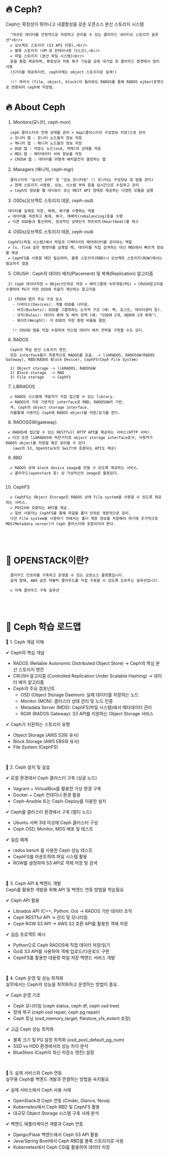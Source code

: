 # 🔥 Ceph?
Ceph는 확장성이 뛰어나고 내결함성을 갖춘 오픈소스 분산 스토리지 시스템<br/>
  ```
    "대규모 데이터를 안정적으로 저장하고 관리할 수 있는 클라우드 네이티브 스토리지 솔루션"<br/>
    ✔ 오브젝트 스토리지 (S3 API 지원),<br/>
    ✔ 블록 스토리지 (VM 및 컨테이너용 디스크),<br/>
    ✔ 파일 스토리지 (분산 파일 시스템)<br/>
    등을 통합 제공하며, 확장성과 자동 복구 기능을 갖춰 대기업 및 클라우드 환경에서 많이 사용
    (3가지를 제공하지만, ceph자체는 object 스토리지로 설계!)

    !!! 따라서 (file, object, block)이 들어와도 RADOS를 통해 RADOS ojbect포맷으로 변환되어 ceph에 저장됨.
  ```

# 🔥 About Ceph <br/>
1. Monitors(모니터, ceph-mon)<br/>
 ```
   ceph 클러스터의 전체 상태를 관리 > map(클러스터의 구성정보 저장)으로 관리
   ✔ 모니터 맵 : 모니터 노드들의 정보 저장
   ✔ 매니저 맵 : 매니저 노드들의 정보 저장
   ✔ OSD 맵 : 저장소 노드(osd, 객체)의 상태를 저장
   ✔ MDS 맵 : 메타데이터 서버 정보를 저장
   ✔ CRUSH 맵 : 데이터를 어떻게 배치할건지 결정하는 맵
 ```

2. Managers (매니저, ceph-mgr) <br/>
 ```
   클러스터의 "실시간 상태" 및 "성능 모니터링" (! 모니터는 구성정보 및 맵을 관리)
   ✔ 현재 스토리지 사용량, 성능, 시스템 부하 등을 실시간으로 수집하고 관리
   ✔ Ceph의 정보를 웹 대시보드 또는 REST API 형태로 제공하는 다양한 모듈을 실행
 ```

3. OSDs(오브젝트 스토리지 데몬, ceph-osd)
 ```
  데이터를 실제로 저장, 복제, 복구를 수행하는 역할
  ✔ 데이터를 저장하고 복제, 복구, 재배치(rebalancing)등을 수행
  ✔ 다른 OSD들과 통신하며, 정상적인 상태인지 하트비트(Heartbeat)를 체크
 ``` 

4. OSDs(오브젝트 스토리지 데몬, ceph-osd)
 ```
  CephFS(파일 시스템)에서 파일과 디렉터리의 메타데이터를 관리하는 역할
  ✔ ls, find 같은 명령어를 실행할 때, 데이터를 직접 검색하는 대신 MDS에서 빠르게 정보를 제공
  ✔ CephFS를 사용할 때만 필요하며, 블록 스토리지(RBD)나 오브젝트 스토리지(RGW)에서는 필요하지 않음
 ```

5. CRUSH : Ceph의 데이터 배치(Placement) 및 복제(Replication) 알고리즘 <br/>
 ``` 
  1) Ceph 데이터저장 > Object단위로 저장 > 배치그룹에 속하게됨(PG) > CRUSH알고리즘 수행하여 PG가 어떤 OSD에 속할지 계산하는 알고리즘

  2) CRUSH 맵의 주요 구성 요소
    - 디바이스(Devices): 개별 OSD를 나타냄.
    - 버킷(Buckets): OSD를 그룹화하는 논리적 구조 (예: 랙, 호스트, 데이터센터 등).
    - 규칙(Rules): 데이터 복제 및 배치 정책 (예: "SSD에 2개, HDD에 1개 복제").
    - 웨이트(Weight): 각 OSD의 저장 용량 비율을 결정.

    !! CRUSH 맵을 직접 수정하여 커스텀 데이터 배치 전략을 구현할 수도 있다.
 ```

6. RADOS
```
  Ceph의 핵심 분산 스토리지 엔진.
  모든 interface들이 최종적으로 RADOS를 호출. -> libRADOS, RADOSGW(RADOS Gateway), RBD(RADOS Block Device), CephFS(Ceph File System)

  1) Object storage -> libRADOS, RADOSGW
  2) Block storage  -> RBD
  3) File storage   -> CephFS
```

7. LIBRADOS
```
  ✔ RADOS 시스템에 개발자가 직접 접근할 수 있는 library.
  ✔ RADOS의 가장 기본적인 interface로 RBD, RADOSGW의 기반.
  즉, Ceph의 object storage interface.
  이를통해 사용자는 Ceph에 RADOS object를 저장/읽기를 한다.
```

8. RADOSGW(gateway)
```
 ✔ RADOS에 접근할 수 있는 RESTfull HTTP API를 제공하는 서비스(HTTP 서버).
 ✔ 이것 또한 libRADOS와 마찬가지로 object storage interface로서, 사용자가 RADOS object를 저장할 혹은 읽어올 수 있다
   (aws의 S3, OpenStack의 Swift와 호환되는 API도 제공)
```

9. RBD
```
  ✔ RADOS 상에 block device image를 만들 수 있도록 제공하는 서비스.
  ✔ 클라우드(openstack 등) 상 가상머신의 image로 활용된다.
  
```

10. CephFS
```
  ✔ CephFS는 Object Storage인 RADOS 상에 File system을 사용할 수 있도록 제공하는 서비스.
  ✔ POSIX와 호환되는 API를 제공.
  ✔ 일반 사용자는 CephFS를 통해 파일을 폴더 단위로 계층적으로 관리.
  다만 File system을 사용하기 위해서는 폴더 계층 정보를 저장해야 하기에 추가적으로 MDS(Metadata server)가 Ceph 클러스터에 포함되어야 한다.
```

<br/><br/>

# 🚀 OPENSTACK이란? <br/>
```
  클라우드 인프라를 구축하고 운영할 수 있는 오픈소스 플랫폼입니다.
  쉽게 말해, AWS 같은 퍼블릭 클라우드를 직접 구축할 수 있도록 도와주는 솔루션입니다.

  ✔ 자체 클라우드 구축 솔루션
```

<br/><br/>

# 🚀 Ceph 학습 로드맵<br/>

🔹 1. Ceph 개념 이해<br/>

✔ Ceph의 핵심 개념
  - RADOS (Reliable Autonomic Distributed Object Store) → Ceph의 핵심 분산 스토리지 엔진
  - CRUSH 알고리즘 (Controlled Replication Under Scalable Hashing) → 데이터 배치 알고리즘
  - Ceph의 주요 컴포넌트
    - OSD (Object Storage Daemon): 실제 데이터를 저장하는 노드
    - Monitor (MON): 클러스터 상태 관리 및 노드 인증
    - Metadata Server (MDS): CephFS(파일 시스템)에서 메타데이터 관리
    - RGW (RADOS Gateway): S3 API를 지원하는 Object Storage 서비스
      
✔ Ceph가 지원하는 스토리지 유형
  - Object Storage (AWS S3와 유사)
  - Block Storage (AWS EBS와 유사)
  - File System (CephFS)

<br/>

🔹 2. Ceph 설치 및 실습<br/>

✔ 로컬 환경에서 Ceph 클러스터 구축 (싱글 노드)
  - Vagrant + VirtualBox를 활용한 가상 환경 구축
  - Docker + Ceph 컨테이너 환경 활용
  - Ceph-Ansible 또는 Ceph-Deploy를 이용한 설치
    
✔ Ceph를 클러스터 환경에서 구축 (멀티 노드)
  - Ubuntu 서버 3대 이상에 Ceph 클러스터 구성
  - Ceph OSD, Monitor, MDS 배포 및 테스트
    
✔ 실습 예제
  - rados bench 를 사용한 Ceph 성능 테스트
  - CephFS를 마운트하여 파일 시스템 활용
  - RGW를 설정하여 S3 API로 객체 저장 및 검색

<br/>

🔹 3. Ceph API & 백엔드 개발<br/>
Ceph를 활용한 개발을 위해 API 및 백엔드 연동 방법을 학습필요<br/>

✔ Ceph API 활용
  - Librados API (C++, Python, Go) → RADOS 기반 데이터 조작
  - Ceph RESTful API → 관리 및 모니터링
  - Ceph RGW S3 API → AWS S3 호환 API를 활용한 객체 저장
    
✔ 실습 프로젝트 예시
  - Python으로 Ceph RADOS에 직접 데이터 저장/읽기
  - Go로 S3 API를 사용하여 객체 업로드/다운로드 구현
  - CephFS를 활용한 대용량 파일 저장 백엔드 서비스 개발

<br/>

🔹 4. Ceph 운영 및 성능 최적화<br/>
실무에서는 Ceph의 성능을 최적화하고 운영하는 방법이 중요.<br/>

✔ Ceph 운영 기초
  - Ceph 모니터링 (ceph status, ceph df, ceph osd tree)
  - 장애 복구 (ceph osd repair, ceph pg repair)
  - Ceph 튜닝 (osd_memory_target, filestore_xfs_extent 조정)
    
✔ 고급 Ceph 성능 최적화
  - 블록 크기 및 PG 설정 최적화 (osd_pool_default_pg_num)
  - SSD vs HDD 환경에서의 성능 차이 분석
  - BlueStore (Ceph의 최신 저장소 엔진) 설정

<br/>

🔹 5. 실제 서비스와 Ceph 연동<br/>
실무용 Ceph를 백엔드 개발과 연결하는 방법을 숙지필요<br/>

✔ 실제 서비스에서 Ceph 사용 사례
  - OpenStack과 Ceph 연동 (Cinder, Glance, Nova)
  - Kubernetes에서 Ceph RBD 및 CephFS 활용
  - 대규모 Object Storage 시스템 구축 사례 분석
    
✔ 백엔드 애플리케이션 개발과 Ceph 연동
  - Django/Flask 백엔드에서 Ceph S3 API 활용
  - Java/Spring Boot에서 Ceph RBD를 블록 스토리지로 사용
  - Kubernetes에서 Ceph CSI를 활용하여 데이터 저장

